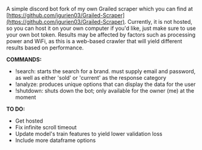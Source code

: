 A simple discord bot fork of my own Grailed scraper which you can find at [https://github.com/jgurien03/Grailed-Scraper](https://github.com/jgurien03/Grailed-Scraper). Currently, it is not hosted, so you can host it on your own computer if you'd like, just make sure to use your own bot token. Results may be affected by factors such as processing power and WiFi, as this is a web-based crawler that will yield different results based on performance.

**COMMANDS:**
- !search: starts the search for a brand. must supply email and password, as well as either 'sold' or 'current' as the response category
- !analyze: produces unique options that can display the data for the user
- !shutdown: shuts down the bot; only available for the owner (me) at the moment

**TO DO:**
- Get hosted
- Fix infinite scroll timeout
- Update model's train features to yield lower validation loss
- Include more dataframe options
